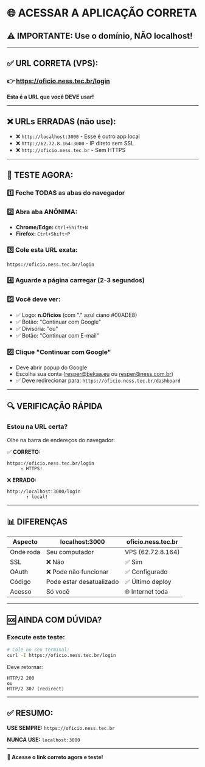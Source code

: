# 🌐 ACESSAR A APLICAÇÃO CORRETA

## ⚠️ IMPORTANTE: Use o domínio, NÃO localhost!

---

## ✅ URL CORRETA (VPS):

### 👉 https://oficio.ness.tec.br/login

**Esta é a URL que você DEVE usar!**

---

## ❌ URLs ERRADAS (não use):

- ❌ `http://localhost:3000` - Esse é outro app local
- ❌ `http://62.72.8.164:3000` - IP direto sem SSL
- ❌ `http://oficio.ness.tec.br` - Sem HTTPS

---

## 🎯 TESTE AGORA:

### 1️⃣ Feche TODAS as abas do navegador

### 2️⃣ Abra aba ANÔNIMA:
- **Chrome/Edge:** `Ctrl+Shift+N`
- **Firefox:** `Ctrl+Shift+P`

### 3️⃣ Cole esta URL exata:
```
https://oficio.ness.tec.br/login
```

### 4️⃣ Aguarde a página carregar (2-3 segundos)

### 5️⃣ Você deve ver:
- ✅ Logo: **n.Oficios** (com "." azul ciano #00ADE8)
- ✅ Botão: "Continuar com Google"
- ✅ Divisória: "ou"
- ✅ Botão: "Continuar com E-mail"

### 6️⃣ Clique "Continuar com Google"
- Deve abrir popup do Google
- Escolha sua conta (resper@bekaa.eu ou resper@ness.com.br)
- ✅ Deve redirecionar para: `https://oficio.ness.tec.br/dashboard`

---

## 🔍 VERIFICAÇÃO RÁPIDA

### Estou na URL certa?
Olhe na barra de endereços do navegador:

✅ **CORRETO:**
```
https://oficio.ness.tec.br/login
     ↑ HTTPS!
```

❌ **ERRADO:**
```
http://localhost:3000/login
       ↑ local!
```

---

## 📊 DIFERENÇAS

| Aspecto | localhost:3000 | oficio.ness.tec.br |
|---------|---------------|-------------------|
| Onde roda | Seu computador | VPS (62.72.8.164) |
| SSL | ❌ Não | ✅ Sim |
| OAuth | ❌ Pode não funcionar | ✅ Configurado |
| Código | Pode estar desatualizado | ✅ Último deploy |
| Acesso | Só você | 🌐 Internet toda |

---

## 🆘 AINDA COM DÚVIDA?

### Execute este teste:
```bash
# Cole no seu terminal:
curl -I https://oficio.ness.tec.br/login
```

Deve retornar:
```
HTTP/2 200
ou
HTTP/2 307 (redirect)
```

---

## ✅ RESUMO:

**USE SEMPRE:** `https://oficio.ness.tec.br`

**NUNCA USE:** `localhost:3000`

---

**🚀 Acesse o link correto agora e teste!**

